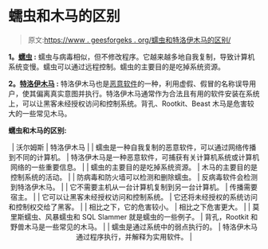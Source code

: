 # 蠕虫和木马的区别

> 原文:[https://www . geesforgeks . org/蠕虫和特洛伊木马的区别/](https://www.geeksforgeeks.org/difference-between-worms-and-trojan-horse/)

**1。[蠕虫](https://www.geeksforgeeks.org/worms-viruses-and-beyond/) :**
蠕虫与病毒相似，但不修改程序。它越来越多地自我复制，导致计算机系统变慢。蠕虫可以通过远程控制。蠕虫的主要目的是吃掉系统资源。

**2。[特洛伊木马](https://www.geeksforgeeks.org/trojan-horse-and-trap-door/) :**
特洛伊木马也是[恶意软件](https://www.geeksforgeeks.org/malware-and-its-types/)的一种，利用虚假、假冒的名称误导用户，使其偏离真实意图并执行。特洛伊木马通常作为合法且有用的软件安装在系统上，可以让黑客未经授权访问和控制系统。背孔、Rootkit、Beast 木马是危害较大的一些常见木马。

**蠕虫和木马的区别:**

<center>

| 沃尔姆斯 | 特洛伊木马 |
| 蠕虫是一种自我复制的恶意软件，可以通过网络传播到不同的计算机。 | 特洛伊木马是一种恶意软件，可捕获有关计算机系统或计算机网络的一些重要信息。 |
| 蠕虫的主要目的是吃掉系统资源。 | 木马的主要目的是控制系统的活动。 |
| 防病毒和防火墙可以检测和删除蠕虫。 | 反病毒软件会检测到特洛伊木马。 |
| 它不需要主机从一台计算机复制到另一台计算机。 | 传播需要宿主。 |
| 它可以让黑客未经授权访问和控制系统。 | 它还将未经授权的系统访问和控制权交给了黑客。 |
| 相比之下，它的危害较小。 | 相比之下危害更大。 |
| 莫里斯蠕虫、风暴蠕虫和 SQL Slammer 就是蠕虫的一些例子。 | 背孔，Rootkit 和野兽木马是一些常见的木马。 |
| 蠕虫是通过系统中的弱点执行的。 | 特洛伊木马通过程序执行，并解释为实用软件。 |

</center>